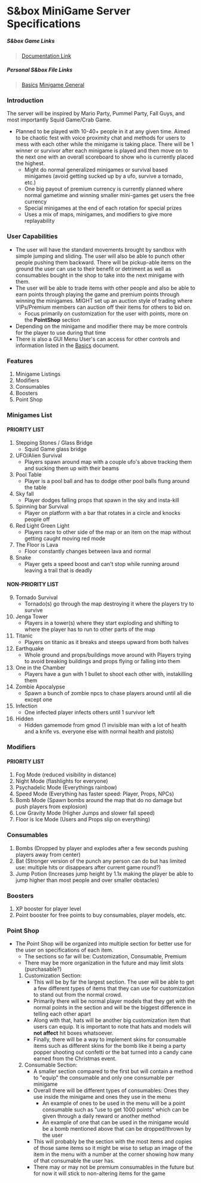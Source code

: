 # S&box MiniGame Server Specifications

##### S&box Game Links
> [Documentation Link](https://wiki.facepunch.com/sbox/)

##### Personal S&box File Links
> [Basics](https://github.com/Plyons614/Sbox-Documentation-/blob/main/s%26boxBasics.md)
> [Minigame General](https://github.com/Plyons614/Sbox-Documentation-/blob/main/s%26boxMiniGameServerInfo.md)

### Introduction

The server will be inspired by Mario Party, Pummel Party, Fall Guys, and most importantly Squid Game/Crab Game. 
- Planned to be played with 10-40+ people in it at any given time. Aimed to be chaotic fest with voice proximity chat and methods for users to mess with each other while the minigame is taking place. There will be 1 winner or survivor after each minigame is played and then move on to the next one with an overall scoreboard to show who is currently placed the highest. 
    - Might do normal generalized minigames or survival based minigames (avoid getting sucked up by a ufo, survive a tornado, etc.)
    - One big payout of premium currency is currently planned where normal gametime and winning smaller mini-games get users the free currency
    - Special minigames at the end of each rotation for special prizes
    - Uses a mix of maps, minigames, and modifiers to give more replayability                                       


### User Capabilities
- The user will have the standard movements brought by sandbox with simple jumping and sliding. The user will also be able to punch other people pushing them backward. There will be pickup-able items on the ground the user can use to their benefit or detriment as well as consumables bought in the shop to take into the next minigame with them.
- The user will be able to trade items with other people and also be able to earn points through playing the game and premium points through winning the minigames. MIGHT set up an auction style of trading where VIPs/Premium members can auction off their items for others to bid on. 
    - Focus primarily on customization for the user with points, more on the **PointShop** section
- Depending on the minigame and modifier there may be more controls for the player to use during that time
- There is also a GUI Menu User's can access for other controls and information listed in the [Basics](https://github.com/Plyons614/Sbox-Documentation-/blob/main/s%26boxBasics.md) document.


### Features

1. Minigame Listings
2. Modifiers
3. Consumables
4. Boosters
5. Point Shop

### Minigames List

#### PRIORITY LIST

1. Stepping Stones / Glass Bridge
    - Squid Game glass bridge
2. UFO/Alien Survival
    - Players spawn around map with a couple ufo's above tracking them and sucking them up with their beams
3. Pool Table 
    - Player is a pool ball and has to dodge other pool balls flung around the table 
4. Sky fall
    - Player dodges falling props that spawn in the sky and insta-kill
5. Spinning bar Survival
    - Player on platform with a bar that rotates in a circle and knocks people off
6. Red Light Green Light
    - Players race to other side of the map or an item on the map without getting caught moving red mode
7. The Floor is Lava
    - Floor constantly changes between lava and normal 
8. Snake
    - Player gets a speed boost and can't stop while running around leaving a trail that is deadly

#### NON-PRIORITY LIST

9. Tornado Survival
    - Tornado(s) go through the map destroying it where the players try to survive
10. Jenga Tower
    - Players in a tower(s) where they start exploding and shifting to where the player has to run to other parts of the map
11. Titanic
    - Players on titanic as it breaks and steeps upward from both halves
12. Earthquake 
    - Whole ground and props/buildings move around with Players trying to avoid breaking buildings and props flying or falling into them
13. One in the Chamber
    - Players have a gun with 1 bullet to shoot each other with, instakilling them
14. Zombie Apocalypse
    - Spawn a bunch of zombie npcs to chase players around until all die except one
15. Infection
    - One infected player infects others until 1 survivor left
16. Hidden
    - Hidden gamemode from gmod (1 invisible man with a lot of health and a knife vs. everyone else with normal health and pistols)


### Modifiers

#### PRIORITY LIST

1. Fog Mode (reduced visibility in distance)
2. Night Mode (flashlights for everyone)
3. Psychadelic Mode (Everythings rainbow)
4. Speed Mode (Everything has faster speed: Player, Props, NPCs)
5. Bomb Mode (Spawn bombs around the map that do no damage but push players from explosion)
6. Low Gravity Mode (Higher Jumps and slower fall speed)
7. Floor is Ice Mode (Users and Props slip on everything)


### Consumables 

1. Bombs (Dropped by player and explodes after a few seconds pushing players away from center)
2. Bat (Stronger version of the punch any person can do but has limited use: multiple hits or disappears after current game round?)
3. Jump Potion (Increases jump height by 1.1x making the player be able to jump higher than most people and over smaller obstacles)


### Boosters

1. XP booster for player level
2. Point booster for free points to buy consumables, player models, etc.


### Point Shop

- The Point Shop will be organized into multiple section for better use for the user on specifications of each item.
    - The sections so far will be: Customization, Consumable, Premium
    - There may be more organization in the future and may limit slots (purchasable?)
    1. Customization Section:
        - This will be by far the largest section. The user will be able to get a few different types of items that they can use for customization to stand out from the normal crowd. 
        - Primarily there will be normal player models that they get with the normal points in the section and will be the biggest difference in telling each other apart
        - Along with that, hats will be another big customization item that users can equip. It is important to note that hats and models will **not affect** hit boxes whatsoever.
        - Finally, there will be a way to implement skins for consumable items such as different skins for the bomb like it being a party popper shooting out confetti or the bat turned into a candy cane earned from the Christmas event.
    2. Consumable Section:
        - A smaller section compared to the first but will contain a method to "equip" the consumable and only one consumable per minigame
        - Overall there will be different types of consumables: Ones they use inside the minigame and ones they use in the menu
            - An example of ones to be used in the menu will be a point consumable such as "use to get 1000 points" which can be given through a daily reward or another method
            - An example of one that can be used in the minigame would be a bomb mentioned above that can be dropped/thrown by the user
        - This will probably be the section with the most items and copies of those same items so it might be wise to setup an image of the item in the menu with a number at the corner showing how many of that consumable the user has.
        - There may or may not be premium consumables in the future but for now it will stick to non-altering items for the game